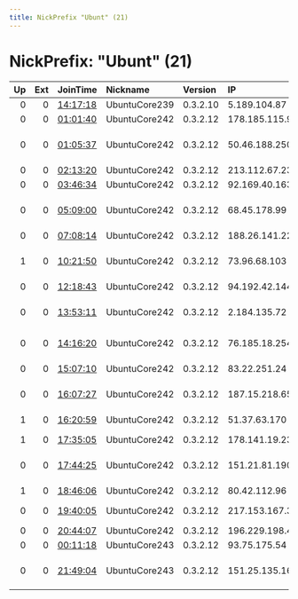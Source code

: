 ```yaml
---
title: NickPrefix "Ubunt" (21)
---
```


# NickPrefix: "Ubunt" (21)

|   Up |   Ext | JoinTime                                                                                            | Nickname      | Version   | IP             | AS                                       | CC   |   ORp |   Dirp | OS    | Contact   |   eFamMembers |
|-----:|------:|:----------------------------------------------------------------------------------------------------|:--------------|:----------|:---------------|:-----------------------------------------|:-----|------:|-------:|:------|:----------|--------------:|
|    0 |     0 | [14:17:18](https://metrics.torproject.org/rs.html#details/C333C228158DADA315F72A87DE0FE112A825EBDF) | UbuntuCore239 | 0.3.2.10  | 5.189.104.87   | LLC KomTehCentr                          | ru   | 33783 |      0 | Linux | None      |             1 |
|    0 |     0 | [01:01:40](https://metrics.torproject.org/rs.html#details/88DC5EFB0D7B836E25394B619F0FB74E62D434A5) | UbuntuCore242 | 0.3.2.12  | 178.185.115.96 | Rostelecom                               | ru   | 40436 |      0 | Linux | None      |             1 |
|    0 |     0 | [01:05:37](https://metrics.torproject.org/rs.html#details/ED52497362843F9B9EB5B36E821C93941CD799E9) | UbuntuCore242 | 0.3.2.12  | 50.46.188.250  | Frontier Communications of America, Inc. | us   | 38677 |      0 | Linux | None      |             1 |
|    0 |     0 | [02:13:20](https://metrics.torproject.org/rs.html#details/289B19D96F2A03FD934BD180E71E251272F15EC5) | UbuntuCore242 | 0.3.2.12  | 213.112.67.230 | Telenor Norge AS                         | se   | 41119 |      0 | Linux | None      |             1 |
|    0 |     0 | [03:46:34](https://metrics.torproject.org/rs.html#details/96A2A5957EFB0F37EEDB606210DBE73DAFD95767) | UbuntuCore242 | 0.3.2.12  | 92.169.40.163  | Orange                                   | fr   | 36337 |      0 | Linux | None      |             1 |
|    0 |     0 | [05:09:00](https://metrics.torproject.org/rs.html#details/88AD98263233FEA9462B46F91CED27999A169B78) | UbuntuCore242 | 0.3.2.12  | 68.45.178.99   | Comcast Cable Communications, LLC        | us   | 36271 |      0 | Linux | None      |             1 |
|    0 |     0 | [07:08:14](https://metrics.torproject.org/rs.html#details/29B4BFC299D48C542904AFE349C7ADF4B41985A6) | UbuntuCore242 | 0.3.2.12  | 188.26.141.226 | RCS &amp; RDS                            | ro   | 40581 |      0 | Linux | None      |             1 |
|    1 |     0 | [10:21:50](https://metrics.torproject.org/rs.html#details/352E3DCDBE889E3868EAB9C9573334AB7B139B75) | UbuntuCore242 | 0.3.2.12  | 73.96.68.103   | Comcast Cable Communications, LLC        | us   | 45011 |      0 | Linux | None      |             1 |
|    0 |     0 | [12:18:43](https://metrics.torproject.org/rs.html#details/D7DF220B1EFDA64551C1BE000A9E1C7068BA1875) | UbuntuCore242 | 0.3.2.12  | 94.192.42.144  | Sky UK Limited                           | gb   | 36589 |      0 | Linux | None      |             1 |
|    0 |     0 | [13:53:11](https://metrics.torproject.org/rs.html#details/49F348305969DDF6444F4E7B0CE218FDC08D2519) | UbuntuCore242 | 0.3.2.12  | 2.184.135.72   | Iran Telecommunication Company PJS       | ir   | 36587 |      0 | Linux | None      |             1 |
|    0 |     0 | [14:16:20](https://metrics.torproject.org/rs.html#details/C730E5E9E844AA04543D78CE52DFC735C473E259) | UbuntuCore242 | 0.3.2.12  | 76.185.18.254  | Time Warner Cable Internet LLC           | us   | 39003 |      0 | Linux | None      |             1 |
|    0 |     0 | [15:07:10](https://metrics.torproject.org/rs.html#details/863A0BFE953417965541D1070946AA5DEED061BB) | UbuntuCore242 | 0.3.2.12  | 83.22.251.24   | Orange Polska Spolka Akcyjna             | pl   | 37973 |      0 | Linux | None      |             1 |
|    0 |     0 | [16:07:27](https://metrics.torproject.org/rs.html#details/82DE058598B1556B91FB4229AFC3EE91EA90B306) | UbuntuCore242 | 0.3.2.12  | 187.15.218.65  | Telemar Norte Leste S.A.                 | br   | 39657 |      0 | Linux | None      |             1 |
|    1 |     0 | [16:20:59](https://metrics.torproject.org/rs.html#details/5D95C10D49820698DD0EA9BCE11EDCAE14C184EF) | UbuntuCore242 | 0.3.2.12  | 51.37.63.170   | Vodafone Ireland Limited                 | ie   | 45439 |      0 | Linux | None      |             1 |
|    1 |     0 | [17:35:05](https://metrics.torproject.org/rs.html#details/9CA5C65F3D939EE69AA7C37DEE479442BF16609D) | UbuntuCore242 | 0.3.2.12  | 178.141.19.234 | MTS PJSC                                 | ru   | 34739 |      0 | Linux | None      |             1 |
|    0 |     0 | [17:44:25](https://metrics.torproject.org/rs.html#details/FB8E44102D12B47467AA468D7CA0D84B6AABB967) | UbuntuCore242 | 0.3.2.12  | 151.21.81.190  | Wind Telecomunicazioni SpA               | it   | 41379 |      0 | Linux | None      |             1 |
|    1 |     0 | [18:46:06](https://metrics.torproject.org/rs.html#details/60A7670931D7B3937789DA5E9A4850EC22E4001A) | UbuntuCore242 | 0.3.2.12  | 80.42.112.96   | Tiscali UK Limited                       | gb   | 35503 |      0 | Linux | None      |             1 |
|    0 |     0 | [19:40:05](https://metrics.torproject.org/rs.html#details/C703195365830B8C762AC04B1850027E2DC2EB05) | UbuntuCore242 | 0.3.2.12  | 217.153.167.30 | T-Mobile Czech Republic a.s.             | pl   | 34249 |      0 | Linux | None      |             1 |
|    0 |     0 | [20:44:07](https://metrics.torproject.org/rs.html#details/9C17AEA4F326F2D26DDA3999F6967373F2A6311B) | UbuntuCore242 | 0.3.2.12  | 196.229.198.45 | ORANGE-                                  | tn   | 45811 |      0 | Linux | None      |             1 |
|    0 |     0 | [00:11:18](https://metrics.torproject.org/rs.html#details/2E8914756AD87CC382F1BEEAE9D3FA16B7AA5DFB) | UbuntuCore243 | 0.3.2.12  | 93.75.175.54   | Volia                                    | ua   | 37885 |      0 | Linux | None      |             1 |
|    0 |     0 | [21:49:04](https://metrics.torproject.org/rs.html#details/889A82C0ADD3FA26F79CDE6D0E3B06908A00619A) | UbuntuCore243 | 0.3.2.12  | 151.25.135.167 | Wind Telecomunicazioni SpA               | it   | 41537 |      0 | Linux | None      |             1 |
